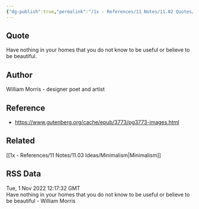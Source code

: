 ```yaml
---
{"dg-publish":true,"permalink":"/1x - References/11 Notes/11.02 Quotes/Only have stuff that is useful or beautiful - William Morris/","title":"Only have stuff that is useful or beautiful - William Morris","noteIcon":"","created":"2023-07-24T20:14:18.925+03:00","updated":"2024-02-14T20:18:40.060+03:00"}
---
```



## Quote
Have nothing in your homes that you do not know to be useful or believe to be beautiful.

## Author
William Morris - designer poet and artist

## Reference
- https://www.gutenberg.org/cache/epub/3773/pg3773-images.html

## Related
[[1x - References/11 Notes/11.03 Ideas/Minimalism\|Minimalism]]

## RSS Data
<div class='date'>Tue, 1 Nov 2022 12:17:32 GMT</div>
<div class='description'>Have nothing in your homes that you do not know to be useful or believe to be beautiful - William Morris</div>